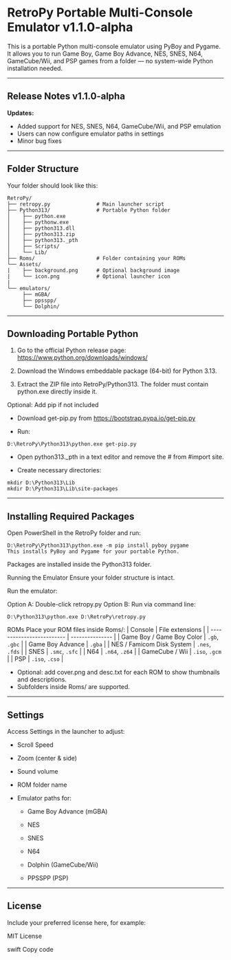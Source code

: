 # RetroPy Portable Multi-Console Emulator v1.1.0-alpha

This is a portable Python multi-console emulator using PyBoy and Pygame.  
It allows you to run Game Boy, Game Boy Advance, NES, SNES, N64, GameCube/Wii, and PSP games from a folder — no system-wide Python installation needed.

***

## Release Notes v1.1.0-alpha

**Updates:**
- Added support for NES, SNES, N64, GameCube/Wii, and PSP emulation
- Users can now configure emulator paths in settings
- Minor bug fixes


***

## Folder Structure

Your folder should look like this:

```text
RetroPy/
├── retropy.py               # Main launcher script
├── Python313/               # Portable Python folder
│    ├── python.exe
│    ├── pythonw.exe
│    ├── python313.dll
│    ├── python313.zip
│    ├── python313._pth
│    ├── Scripts/
│    └── Lib/
├── Roms/                    # Folder containing your ROMs
└── Assets/
|    ├── background.png      # Optional background image
|    └── icon.png            # Optional launcher icon
|
└── emulators/
     ├── mGBA/
     ├── ppsspp/
     └── Dolphin/

```
***
## Downloading Portable Python

1. Go to the official Python release page:
https://www.python.org/downloads/windows/

2. Download the Windows embeddable package (64-bit) for Python 3.13.

3. Extract the ZIP file into RetroPy/Python313.
The folder must contain python.exe directly inside it.

Optional: Add pip if not included

- Download get-pip.py from https://bootstrap.pypa.io/get-pip.py

- Run:
```
D:\RetroPy\Python313\python.exe get-pip.py
```
- Open python313._pth in a text editor and remove the # from #import site.

- Create necessary directories:

```
mkdir D:\Python313\Lib
mkdir D:\Python313\Lib\site-packages
```
***
## Installing Required Packages
Open PowerShell in the RetroPy folder and run:

```
D:\RetroPy\Python313\python.exe -m pip install pyboy pygame
This installs PyBoy and Pygame for your portable Python.
```
Packages are installed inside the Python313 folder.

Running the Emulator
Ensure your folder structure is intact.

Run the emulator:

Option A: Double-click retropy.py
Option B: Run via command line:

```
D:\Python313\python.exe D:\RetroPy\retropy.py
```
ROMs
Place your ROM files inside Roms/:
| Console                   | File extensions |
| ------------------------- | --------------- |
| Game Boy / Game Boy Color | `.gb`, `.gbc`   |
| Game Boy Advance          | `.gba`          |
| NES / Famicom Disk System | `.nes`, `.fds`  |
| SNES                      | `.smc`, `.sfc`  |
| N64                       | `.n64`, `.z64`  |
| GameCube / Wii            | `.iso`, `.gcm`  |
| PSP                       | `.iso`, `.cso`  |


- Optional: add cover.png and desc.txt for each ROM to show thumbnails and descriptions.
- Subfolders inside Roms/ are supported.
***
## Settings
Access Settings in the launcher to adjust:

- Scroll Speed

- Zoom (center & side)

- Sound volume

- ROM folder name

- Emulator paths for:

  - Game Boy Advance (mGBA)

  - NES

  - SNES

  - N64

  - Dolphin (GameCube/Wii)

  - PPSSPP (PSP)
***
## License
Include your preferred license here, for example:

MIT License

swift
Copy code
